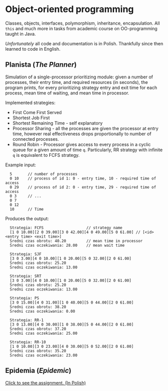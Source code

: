 # Object-oriented programming

Classes, objects, interfaces, polymorphism, inheritance, encapsulation. All ```this``` and much more in tasks from academic course on OO-programming taught in Java.

*Unfortunately* all code and documentation is in Polish. Thankfully since then learned to code in English.

## Planista (*The Planner*)

Simulation of a single-processor prioritizing module: given a number of processes, their entry time, and required resources (in seconds), the program prints, for every prioritizing strategy entry and exit time for each process, mean time of waiting, and mean time in processor.

Implemented strategies:
 - First Come First Served
 - Shortest Job First
 - Shortest Remaining Time - self explanatory
 - Processor Sharing - all the processes are given the processor at entry time, however real effectiveness drops proportionally to number of connected processes.
 - Round Robin - Processor gives access to every process in a cyclic queue for a given amount of time ```q```. Particularly, RR strategy with infinite ```q``` is equivalent to FCFS strategy.

Example input:
```
  5       // number of processes
  0 10    // process of id 1: 0 - entry time, 10 - required time of access
  0 29    // process of id 2: 0 - entry time, 29 - required time of access
  0 3     // ...
  0 7
  0 12
  10      // Time
```  
 Produces the output:
```
  Strategia: FCFS                   // strategy name
  [1 0 10.00][2 0 39.00][3 0 42.00][4 0 49.00][5 0 61.00] // [<id> <entry time> <exit time>]
  Średni czas obrotu: 40.20         // mean time in processor
  Średni czas oczekiwania: 28.00    // mean wait time

  Strategia: SJF
  [3 0 3.00][4 0 10.00][1 0 20.00][5 0 32.00][2 0 61.00]
  Średni czas obrotu: 25.20
  Średni czas oczekiwania: 13.00

  Strategia: SRT
  [3 0 3.00][4 0 10.00][1 0 20.00][5 0 32.00][2 0 61.00]
  Średni czas obrotu: 25.20
  Średni czas oczekiwania: 13.00

  Strategia: PS
  [3 0 15.00][4 0 31.00][1 0 40.00][5 0 44.00][2 0 61.00]
  Średni czas obrotu: 38.20
  Średni czas oczekiwania: 0.00

  Strategia: RR-1
  [3 0 13.00][4 0 30.00][1 0 38.00][5 0 44.00][2 0 61.00]
  Średni czas obrotu: 37.20
  Średni czas oczekiwania: 25.00

  Strategia: RR-10
  [1 0 10.00][3 0 23.00][4 0 30.00][5 0 52.00][2 0 61.00]
  Średni czas obrotu: 35.20
  Średni czas oczekiwania: 23.00
```

## Epidemia (*Epidemic*)

[Click to see the assignment. (In Polish)](Epidemia/treść.md)
